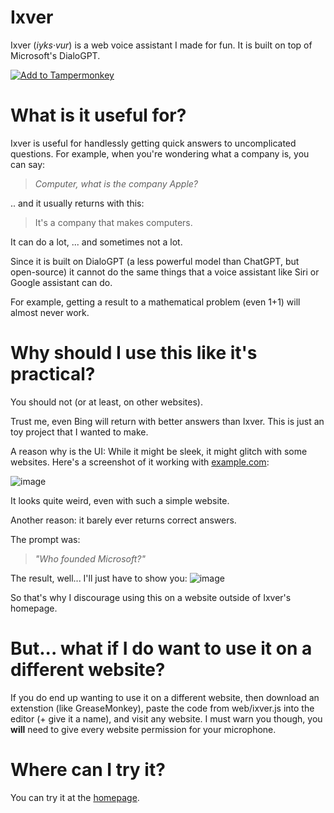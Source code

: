 # Ixver
Ixver (_iyks·vur_) is a web voice assistant I made for fun. It is built on top of Microsoft's DialoGPT.

[![Add to Tampermonkey](https://user-images.githubusercontent.com/117580169/212810343-1afca32f-05e1-4695-b810-954ff9b96159.png)](https://github.com/RealSput/Ixver/raw/main/web/ixver.user.js)


# What is it useful for?
Ixver is useful for handlessly getting quick answers to uncomplicated questions. For example, when you're wondering what a company is, you can say:
> _Computer, what is the company Apple?_

.. and it usually returns with this:

> It's a company that makes computers.

It can do a lot, ... and sometimes not a lot.

Since it is built on DialoGPT (a less powerful model than ChatGPT, but open-source) it cannot do the same things that a voice assistant like Siri or Google assistant can do.

For example, getting a result to a mathematical problem (even 1+1) will almost never work.

# Why should I use this like it's practical?
You should not (or at least, on other websites).

Trust me, even Bing will return with better answers than Ixver. This is just an toy project that I wanted to make.

A reason why is the UI: While it might be sleek, it might glitch with some websites. Here's a screenshot of it working with [example.com](example.com):

![image](https://user-images.githubusercontent.com/117580169/212771019-649ea85c-9ed5-4c91-b39a-8c398a01a20d.png)

It looks quite weird, even with such a simple website.

Another reason: it barely ever returns correct answers.

The prompt was: 

> _"Who founded Microsoft?"_

The result, well... I'll just have to show you:
![image](https://user-images.githubusercontent.com/117580169/212771318-971aff58-806d-477b-a93d-ff060f246083.png)

So that's why I discourage using this on a website outside of Ixver's homepage.

# But... what if __I do__ want to use it on a different website?
If you do end up wanting to use it on a different website, then download an extenstion (like GreaseMonkey), paste the code from web/ixver.js into the editor (+ give it a name), and visit any website. I must warn you though, you __will__ need to give every website permission for your microphone.

# Where can I try it?
You can try it at the [homepage](https://realsput.github.io/Ixver/). 
